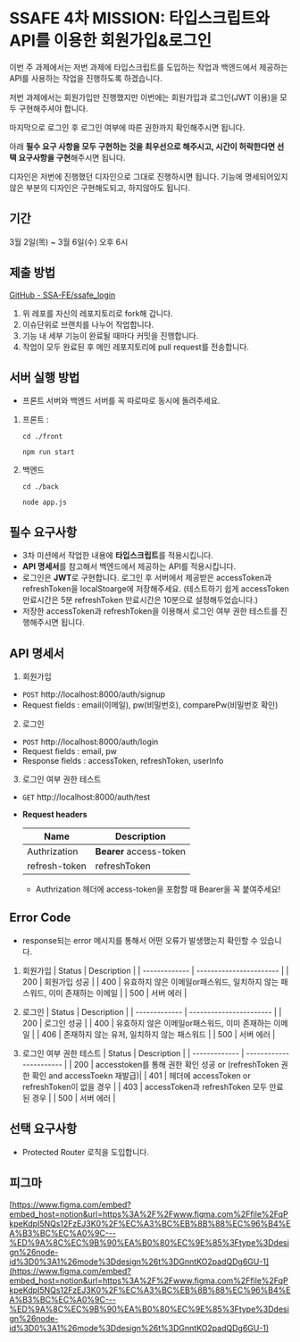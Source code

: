 # SSAFE 4차 MISSION: 타입스크립트와 API를 이용한 회원가입&로그인

이번 주 과제에서는 저번 과제에 타입스크립트를 도입하는 작업과 백엔드에서 제공하는 API를 사용하는 작업을 진행하도록 하겠습니다.

저번 과제에서는 회원가입만 진행했지만 이번에는 회원가입과 로그인(JWT 이용)을 모두 구현해주셔야 합니다. 

마지막으로 로그인 후 로그인 여부에 따른 권한까지 확인해주시면 됩니다.

아래 **필수 요구 사항을 모두 구현하는 것을 최우선으로 해주시고, 시간이 허락한다면 선택 요구사항을 구현**해주시면 됩니다.

디자인은 저번에 진행했던 디자인으로 그대로 진행하시면 됩니다.
기능에 명세되어있지 않은 부분의 디자인은 구현해도되고, 하지않아도 됩니다.

## 기간

3월 2일(목) ~ 3월 6일(수) 오후 6시

## 제출 방법

[GitHub - SSA-FE/ssafe_login](https://github.com/SSA-FE/ssafe_login)

1. 위 레포를 자신의 레포지토리로 fork해 갑니다.
2. 이슈단위로 브랜치를 나누어 작업합니다.
3. 기능 내 세부 기능이 완료될 때마다 커밋을 진행합니다.
4. 작업이 모두 완료된 후 메인 레포지토리에 pull request를 전송합니다.

## 서버 실행 방법

- 프론트 서버와 백엔드 서버를 꼭 따로따로 동시에 돌려주세요.

1. 프론트 :

   `cd ./front`

   `npm run start`

2. 백엔드

   `cd ./back`

   `node app.js`

## 필수 요구사항

- 3차 미션에서 작업한 내용에 **타입스크립트**를 적용시킵니다.
- **API 명세서**를 참고해서 백엔드에서 제공하는 API를 적용시킵니다.
- 로그인은 **JWT**로 구현합니다. 로그인 후 서버에서 제공받은 accessToken과 refreshToken을 localStoarge에 저장해주세요.
  (테스트하기 쉽게 accessToken 만료시간은 5분 refreshToken 만료시간은 10분으로 설정해두었습니다.)
- 저장한 accessToken과 refreshToken을 이용해서 로그인 여부 권한 테스트를 진행해주시면 됩니다.

## API 명세서

1. 회원가입

- `POST` http://localhost:8000/auth/signup
- Request fields : email(이메일), pw(비밀번호), comparePw(비밀번호 확인)

2. 로그인

- `POST` http://localhost:8000/auth/login
- Request fields : email, pw
- Response fields : accessToken, refreshToken, userInfo

3. 로그인 여부 권한 테스트

- `GET` http://localhost:8000/auth/test
- **Request headers**

  | Name          | Description             |
  | ------------- | ----------------------- |
  | Authrization  | **Bearer** access-token |
  | refresh-token | refreshToken            |

  - Authrization 헤더에 access-token을 포함할 때 Bearer을 꼭 붙여주세요!

## Error Code

- response되는 error 메시지를 통해서 어떤 오류가 발생했는지 확인할 수 있습니다.

1. 회원가입
   | Status | Description |
   | ------------- | ----------------------- |
   | 200 | 회원가입 성공 |
   | 400 | 유효하지 않은 이메일or패스워드, 일치하지 않는 패스워드, 이미 존재하는 이메일 |
   | 500 | 서버 에러 |

2. 로그인
   | Status | Description |
   | ------------- | ----------------------- |
   | 200 | 로그인 성공 |
   | 400 | 유효하지 않은 이메일or패스워드, 이미 존재하는 이메일 |
   | 406 | 존재하지 않는 유저, 일치하지 않는 패스워드 |
   | 500 | 서버 에러 |

3. 로그인 여부 권한 테스트
   | Status | Description |
   | ------------- | ----------------------- |
   | 200 | accesstoken를 통해 권한 확인 성공 or (refreshToken 권한 확인 and accessToekn 재발급)|
   | 401 | 헤더에 accessToken or refreshToken이 없을 경우 |
   | 403 | accessToken과 refreshToken 모두 만료된 경우 |
   | 500 | 서버 에러 |

## 선택 요구사항

- Protected Router 로직을 도입합니다.

## 피그마

[https://www.figma.com/embed?embed_host=notion&url=https%3A%2F%2Fwww.figma.com%2Ffile%2FqPkpeKdpI5NQs12FzEJ3K0%2F%EC%A3%BC%EB%8B%88%EC%96%B4%EA%B3%BC%EC%A0%9C---%ED%9A%8C%EC%9B%90%EA%B0%80%EC%9E%85%3Ftype%3Ddesign%26node-id%3D0%3A1%26mode%3Ddesign%26t%3DGnntKO2padQDg6GU-1](https://www.figma.com/embed?embed_host=notion&url=https%3A%2F%2Fwww.figma.com%2Ffile%2FqPkpeKdpI5NQs12FzEJ3K0%2F%EC%A3%BC%EB%8B%88%EC%96%B4%EA%B3%BC%EC%A0%9C---%ED%9A%8C%EC%9B%90%EA%B0%80%EC%9E%85%3Ftype%3Ddesign%26node-id%3D0%3A1%26mode%3Ddesign%26t%3DGnntKO2padQDg6GU-1)
